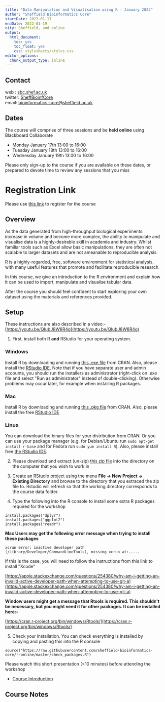 ```yaml
---
title: "Data Manipulation and Visualisation using R - January 2022"
author: "Sheffield Bioinformatics Core"
startDate: 2022-01-17
endDate: 2022-01-19
city: Sheffield, and online
output: 
  html_document: 
    toc: yes
    toc_float: yes
    css: stylesheets/styles.css
editor_options: 
  chunk_output_type: inline
---
```


## Contact

web : [sbc.shef.ac.uk](https://sbc.shef.ac.uk)  
twitter: [SheffBioinfCore](https://twitter.com/SheffBioinfCore)  
email: [bioinformatics-core@sheffield.ac.uk](bioinformatics-core@sheffield.ac.uk)

## Dates

The course will comprise of three sessions and be **held online** using Blackboard Collaborate

- Monday January 17th 13:00 to 16:00
- Tuesday January 18th 13:00 to 16:00
- Wednesday January 19th 13:00 to 16:00

Please only sign-up to the course if you are available on these dates, or prepared to devote time to review any sessions that you miss

# Registration Link

Please use [this link](https://onlineshop.shef.ac.uk/product-catalogue/faculty-of-medicine-dentistry-and-health/neuroscience/data-manipulation-and-visualisation-in-r-online) to register for the course


## Overview

As the data generated from high-throughput biological experiments increase in volume and become more complex, the ability to manipulate and visualise data is a highly-desirable skill in academia and industry. Whilst familiar tools such as Excel allow basic manipulations, they are often not scalable to larger datasets and are not ameanable to reproducible analysis. 

R is a highly-regarded, free, software environment for statistical analysis, with many useful features that promote and facilitate reproducible research.

In this course, we give an introduction to the R environment and explain how it can be used to import, manipulate and visualise tabular data. 

After the course you should feel confident to start exploring your own dataset using the materials and references provided. 

## Setup

These instructions are also described in a video:- [https://youtu.be/QIubJ8W8R4g](https://youtu.be/QIubJ8W8R4g)

1) First, install both R **and** RStudio for your operating system. 

### Windows

Install R by downloading and running [this .exe file](http://cran.r-project.org/bin/windows/base/release.htm) from CRAN. Also, please install the [RStudio IDE](http://www.rstudio.com/ide/download/desktop). Note that if you have separate user and admin accounts, you should run the installers as administrator (right-click on .exe file and select "Run as administrator" instead of double-clicking). Otherwise problems may occur later, for example when installing R packages.

### Mac

Install R by downloading and running [this .pkg file](https://cran.r-project.org/bin/macosx/base/R-4.1.0.pkg) from CRAN. Also, please install the free [RStudio IDE](https://www.rstudio.com/products/rstudio/download/#download) 

### Linux

You can download the binary files for your distribution from CRAN. Or you can use your package manager (e.g. for Debian/Ubuntu run `sudo apt-get install r-base` and for Fedora run `sudo yum install R`). Also, please install free [the RStudio IDE](https://www.rstudio.com/products/rstudio/download/#download). 


  
2) Please download and extract (un-zip) [this zip file](https://github.com/sheffield-bioinformatics-core/r-online/raw/master/CourseData.zip) into the directory on the computer that you wish to work in

3) Create an RStudio project using the menu **File -> New Project -> Existing Directory** and browse to the directory that you extraced the zip file to. Rstudio will refresh so that the working directory corresponds to the course data folder.

4) Type the following into the R console to install some extra R packages required for the workshop

```
install.packages("dplyr")
install.packages("ggplot2")
install.packages("readr")
```



**Mac Users may get the following error message when trying to install these packages**

```
xcrun error: inactive developer path (/Library/Developer/CommandLineTools), missing xcrun at:.....

```

If this is the case, you will need to follow the instructions from this link to install "Xcode"

[https://apple.stackexchange.com/questions/254380/why-am-i-getting-an-invalid-active-developer-path-when-attempting-to-use-git-a](https://apple.stackexchange.com/questions/254380/why-am-i-getting-an-invalid-active-developer-path-when-attempting-to-use-git-a)

**Window users might get a message that Rtools is required. This shouldn't be necessary, but you might need it for other packages. It can be installed here:-**

[https://cran.r-project.org/bin/windows/Rtools/](https://cran.r-project.org/bin/windows/Rtools/)


5) Check your installation. You can check everything is installed by copying and pasting this into the R console

```
source("https://raw.githubusercontent.com/sheffield-bioinformatics-core/r-online/master/check_packages.R")

```

Please watch this short presentation (<10 minutes) before attending the workshop

- [Course Introduction](https://www.youtube.com/watch?v=bb-qyh3c9vE)

## Course Notes

